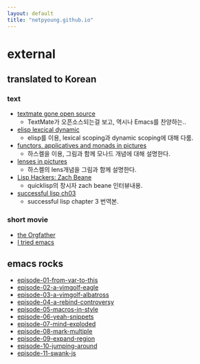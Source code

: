 ```yaml
---
layout: default
title: "netpyoung.github.io"
---
```


# external

## translated to Korean

### text

* [textmate gone open source](textmate_gone_open_source)
    - TextMate가 오픈소스되는걸 보고, 역시나 Emacs를 찬양하는..
* [elisp lexcical dynamic](elisp_lexcical_dynamic)
    - elisp를 이용, lexical scoping과 dynamic scoping에 대해 다룸.
* [functors, applicatives and monads in pictures](functors_applicatives_and_monads_in_pictures)
    - 하스켈을 이용, 그림과 함께 모나드 개념에 대해 설명한다.
* [lenses in pictures](lenses_in_pictures)
    - 하스켈의 lens개념을 그림과 함께 설명한다.
* [Lisp Hackers: Zach Beane](lisp_hacker_zach_beane)
    - quicklisp의 창시자 zach beane 인터뷰내용.
* [successful lisp ch03](successful_lisp_ch03_kor)
    - successful lisp chapter 3 번역본.


### short movie

* [the Orgfather](http://amara.org/ko/videos/INSp3igHIJyl/info/the-orgfather/)
* [I tried emacs](http://amara.org/ko/videos/VGyXLLPpk2TB/info/i-tried-emacs-tgif-may-2010/)


## emacs rocks
* [episode-01-from-var-to-this](http://amara.org/ko/videos/1I0LDvigiaZ7/info/emacs-rocks-episode-01-from-var-to-this/)
* [episode-02-a-vimgolf-eagle](http://amara.org/ko/videos/UTIhTQ7anPyR/info/emacs-rocks-episode-02-a-vimgolf-eagle/)
* [episode-03-a-vimgolf-albatross](http://amara.org/ko/videos/izQDqNhqDeJa/info/emacs-rocks-episode-03-a-vimgolf-albatross/)
* [episode-04-a-rebind-controversy](http://amara.org/ko/videos/N3eifaCcot9D/info/emacs-rocks-episode-04-a-rebind-controversy/)
* [episode-05-macros-in-style](http://amara.org/ko/videos/SJIc2jg6tJcL/info/emacs-rocks-episode-05-macros-in-style/)
* [episode-06-yeah-snippets](http://amara.org/ko/videos/zEPH6HfPUVUr/info/emacs-rocks-episode-06-yeah-snippets/)
* [episode-07-mind-exploded](http://amara.org/ko/videos/siVoDJHfOkql/info/emacs-rocks-episode-07-mind-exploded/)
* [episode-08-mark-multiple](http://amara.org/ko/videos/4hODxPl2SbXh/info/emacs-rocks-episode-08-mark-multiple/)
* [episode-09-expand-region](http://amara.org/ko/videos/4NpbfZsllqhj/info/emacs-rocks-episode-09-expand-region/)
* [episode-10-jumping-around](http://amara.org/ko/videos/VL2Cvdky0D1U/info/emacs-rocks-episode-10-jumping-around/)
* [episode-11-swank-js](http://amara.org/ko/videos/uk3T9Gk3NXQ5/info/emacs-rocks-episode-11-swank-js/)
